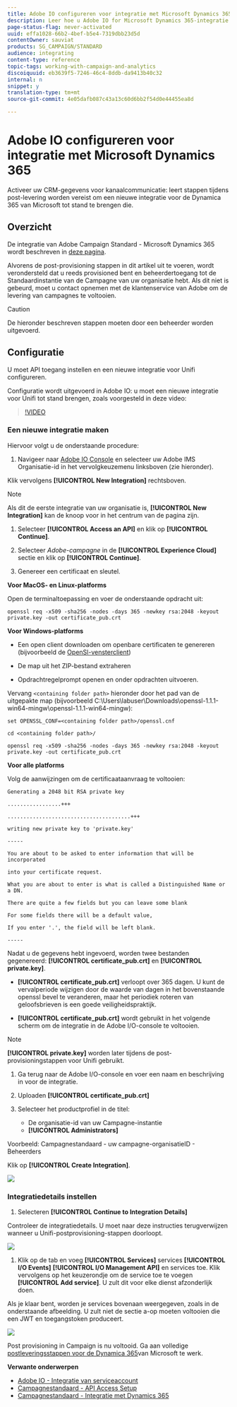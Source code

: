 ```yaml
---
title: Adobe IO configureren voor integratie met Microsoft Dynamics 365
description: Leer hoe u Adobe IO for Microsoft Dynamics 365-integratie configureert.
page-status-flag: never-activated
uuid: effa1028-66b2-4bef-b5e4-7319dbb23d5d
contentOwner: sauviat
products: SG_CAMPAIGN/STANDARD
audience: integrating
content-type: reference
topic-tags: working-with-campaign-and-analytics
discoiquuid: eb3639f5-7246-46c4-8ddb-da9413b40c32
internal: n
snippet: y
translation-type: tm+mt
source-git-commit: 4e05dafb087c43a13c60d6bb2f54d0e44455ea8d

---
```



# Adobe IO configureren voor integratie met Microsoft Dynamics 365

Activeer uw CRM-gegevens voor kanaalcommunicatie: leert stappen tijdens post-levering worden vereist om een nieuwe integratie voor de Dynamica 365 van Microsoft tot stand te brengen die.

## Overzicht

De integratie van Adobe Campaign Standard - Microsoft Dynamics 365 wordt beschreven in [deze pagina](../../integrating/using/working-with-campaign-standard-and-microsoft-dynamics-365.md).

Alvorens de post-provisioning stappen in dit artikel uit te voeren, wordt verondersteld dat u reeds provisioned bent en beheerdertoegang tot de Standaardinstantie van de Campagne van uw organisatie hebt.  Als dit niet is gebeurd, moet u contact opnemen met de klantenservice van Adobe om de levering van campagnes te voltooien.

>[!CAUTION]
>
>De hieronder beschreven stappen moeten door een beheerder worden uitgevoerd.

## Configuratie

U moet API toegang instellen en een nieuwe integratie voor Unifi configureren.

Configuratie wordt uitgevoerd in Adobe IO: u moet een nieuwe integratie voor Unifi tot stand brengen, zoals voorgesteld in deze video:

>[!VIDEO](https://video.tv.adobe.com/v/27308)

### Een nieuwe integratie maken

Hiervoor volgt u de onderstaande procedure:

1. Navigeer naar [Adobe IO Console](https://console.adobe.io/home#) en selecteer uw Adobe IMS Organisatie-id in het vervolgkeuzemenu linksboven (zie hieronder).

Klik vervolgens **[!UICONTROL New Integration]** rechtsboven.

>[!NOTE]
>
>Als dit de eerste integratie van uw organisatie is, **[!UICONTROL New Integration]** kan de knoop voor in het centrum van de pagina zijn.

1. Selecteer **[!UICONTROL Access an API]** en klik op **[!UICONTROL Continue]**.

1. Selecteer _Adobe-campagne_ in de **[!UICONTROL Experience Cloud]** sectie en klik op **[!UICONTROL Continue]**.

1. Genereer een certificaat en sleutel.

**Voor MacOS- en Linux-platforms**

Open de terminaltoepassing en voer de onderstaande opdracht uit:

```
openssl req -x509 -sha256 -nodes -days 365 -newkey rsa:2048 -keyout private.key -out certificate_pub.crt
```

**Voor Windows-platforms**

* Een open client downloaden om openbare certificaten te genereren (bijvoorbeeld de [OpenSl-vensterclient](https://bintray.com/vszakats/generic/download_file?file_path=openssl-1.1.1-win64-mingw.zip))

* De map uit het ZIP-bestand extraheren

* Opdrachtregelprompt openen en onder opdrachten uitvoeren.

Vervang `<containing folder path>` hieronder door het pad van de uitgepakte map (bijvoorbeeld C:\Users\labuser\Downloads\openssl-1.1.1-win64-mingw\openssl-1.1.1-win64-mingw):

```
set OPENSSL_CONF=<containing folder path>/openssl.cnf
 
cd <containing folder path>/
 
openssl req -x509 -sha256 -nodes -days 365 -newkey rsa:2048 -keyout private.key -out certificate_pub.crt
```

**Voor alle platforms**

Volg de aanwijzingen om de certificaataanvraag te voltooien:

```
Generating a 2048 bit RSA private key
 
.................+++
 
.......................................+++
 
writing new private key to 'private.key'
 
-----
 
You are about to be asked to enter information that will be incorporated
 
into your certificate request.
 
What you are about to enter is what is called a Distinguished Name or a DN.
 
There are quite a few fields but you can leave some blank
 
For some fields there will be a default value,
 
If you enter '.', the field will be left blank.
 
-----
```

Nadat u de gegevens hebt ingevoerd, worden twee bestanden gegenereerd: **[!UICONTROL certificate_pub.crt]** en **[!UICONTROL private.key]**.

* **[!UICONTROL certificate_pub.crt]** verloopt over 365 dagen. U kunt de vervalperiode wijzigen door de waarde van dagen in het bovenstaande openssl bevel te veranderen, maar het periodiek roteren van geloofsbrieven is een goede veiligheidspraktijk.

* **[!UICONTROL certificate_pub.crt]** wordt gebruikt in het volgende scherm om de integratie in de Adobe I/O-console te voltooien.

>[!NOTE]
>
> **[!UICONTROL private.key]** worden later tijdens de post-provisioningstappen voor Unifi gebruikt.

1. Ga terug naar de Adobe I/O-console en voer een naam en beschrijving in voor de integratie.

1. Uploaden **[!UICONTROL certificate_pub.crt]**

1. Selecteer het productprofiel in de titel:

   * De organisatie-id van uw Campagne-instantie
   * **[!UICONTROL Administrators]**

Voorbeeld:  Campagnestandaard - uw campagne-organisatieID - Beheerders

Klik op **[!UICONTROL Create Integration]**.

![](assets/do-not-localize/MSdynACSIntegration-4B.png)

### Integratiedetails instellen

1. Selecteren **[!UICONTROL Continue to Integration Details]**

Controleer de integratiedetails.  U moet naar deze instructies terugverwijzen wanneer u Unifi-postprovisioning-stappen doorloopt.

![](assets/do-not-localize/MSdynACSIntegration-5.png)

1. Klik op de tab en voeg **[!UICONTROL Services]** services **[!UICONTROL I/O Events]** **[!UICONTROL I/O Management API]** en services toe.  Klik vervolgens op het keuzerondje om de service toe te voegen **[!UICONTROL Add service]**.  U zult dit voor elke dienst afzonderlijk doen.

Als je klaar bent, worden je services bovenaan weergegeven, zoals in de onderstaande afbeelding. U zult niet de sectie a-op moeten voltooien die een JWT en toegangstoken produceert.

![](assets/do-not-localize/MSdynACSIntegration-6.png)

Post provisioning in Campaign is nu voltooid.  Ga aan volledige [postleveringsstappen voor de Dynamica 365](../../integrating/using/configure-microsoft-dynamics-365-for-campaign-integration.md)van Microsoft te werk.

**Verwante onderwerpen**

* [Adobe IO - Integratie van serviceaccount](https://www.adobe.io/authentication/auth-methods.html#!AdobeDocs/adobeio-auth/master/AuthenticationOverview/ServiceAccountIntegration.md)
* [Campagnestandaard - API Access Setup](https://docs.campaign.adobe.com/doc/standard/en/api/ACS_API.html#setting-up-api-access)
* [Campagnestandaard - Integratie met Dynamics 365](../../integrating/using/configure-microsoft-dynamics-365-for-campaign-integration.md)
